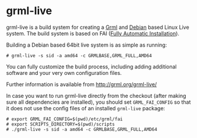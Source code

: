grml-live
=========

grml-live is a build system for creating a
[Grml](http://grml.org/) and [Debian](http://www.debian.org/)
based Linux Live system. The build system is based on FAI ([Fully
Automatic Installation](http://fai-project.org/)).

Building a Debian based 64bit live system is as simple as running:

    # grml-live -s sid -a amd64 -c GRMLBASE,GRML_FULL,AMD64

You can fully customize the build process, including adding
additional software and your very own configuration files.

Further information is available from http://grml.org/grml-live/

In case you want to run grml-live directly from the checkout (after
making sure all dependencies are installed), you should set
`GRML_FAI_CONFIG` so that it does not use the config files of an
installed `grml-live` package:

    # export GRML_FAI_CONFIG=$(pwd)/etc/grml/fai
    # export SCRIPTS_DIRECTORY=$(pwd)/scripts
    # ./grml-live -s sid -a amd64 -c GRMLBASE,GRML_FULL,AMD64
